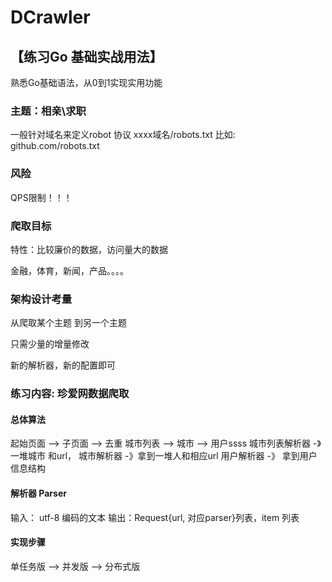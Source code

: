 # DCrawler

## 【练习Go 基础实战用法】
熟悉Go基础语法，从0到1实现实用功能

### 主题：相亲\求职
一般针对域名来定义robot 协议
xxxx域名/robots.txt 比如: github.com/robots.txt

### 风险
QPS限制！！！

### 爬取目标
特性：比较廉价的数据，访问量大的数据

金融，体育，新闻，产品。。。。

### 架构设计考量
从爬取某个主题 到另一个主题

只需少量的增量修改

新的解析器，新的配置即可

### 练习内容: 珍爱网数据爬取
#### 总体算法
起始页面 --> 子页面  --> 去重
城市列表  --> 城市 --> 用户ssss
城市列表解析器 -》一堆城市 和url， 城市解析器 -》拿到一堆人和相应url
用户解析器 -》 拿到用户信息结构
#### 解析器 Parser
输入： utf-8 编码的文本
输出：Request{url, 对应parser}列表，item 列表
#### 实现步骤
单任务版 --> 并发版  --> 分布式版
